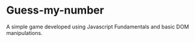 # Guess-my-number
A simple game developed using Javascript Fundamentals and basic DOM manipulations.

